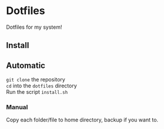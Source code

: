 # Dotfiles
Dotfiles for my system!  

## Install

## Automatic
`git clone` the repository  
`cd` into the `dotfiles` directory  
Run the script `install.sh`  
### Manual

Copy each folder/file to home directory, backup if you want to.
